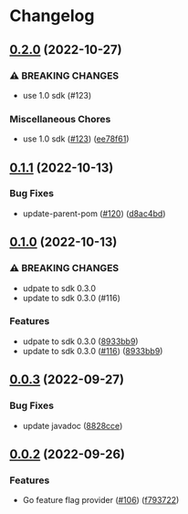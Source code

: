 # Changelog

## [0.2.0](https://github.com/open-feature/java-sdk-contrib/compare/dev.openfeature.contrib.providers.go-feature-flag-v0.1.1...dev.openfeature.contrib.providers.go-feature-flag-v0.2.0) (2022-10-27)


### ⚠ BREAKING CHANGES

* use 1.0 sdk (#123)

### Miscellaneous Chores

* use 1.0 sdk ([#123](https://github.com/open-feature/java-sdk-contrib/issues/123)) ([ee78f61](https://github.com/open-feature/java-sdk-contrib/commit/ee78f610f669eff6f90ffc958e1be88ed203350f))

## [0.1.1](https://github.com/open-feature/java-sdk-contrib/compare/dev.openfeature.contrib.providers.go-feature-flag-v0.1.0...dev.openfeature.contrib.providers.go-feature-flag-v0.1.1) (2022-10-13)


### Bug Fixes

* update-parent-pom ([#120](https://github.com/open-feature/java-sdk-contrib/issues/120)) ([d8ac4bd](https://github.com/open-feature/java-sdk-contrib/commit/d8ac4bdba6b5d9efb98ea641d50337f0e3ba3139))

## [0.1.0](https://github.com/open-feature/java-sdk-contrib/compare/dev.openfeature.contrib.providers.go-feature-flag-v0.0.3...dev.openfeature.contrib.providers.go-feature-flag-v0.1.0) (2022-10-13)


### ⚠ BREAKING CHANGES

* udpate to sdk 0.3.0
* update to sdk 0.3.0 (#116)

### Features

* udpate to sdk 0.3.0 ([8933bb9](https://github.com/open-feature/java-sdk-contrib/commit/8933bb9b4521e44572b67e6784fd7ce6c541d7b8))
* update to sdk 0.3.0 ([#116](https://github.com/open-feature/java-sdk-contrib/issues/116)) ([8933bb9](https://github.com/open-feature/java-sdk-contrib/commit/8933bb9b4521e44572b67e6784fd7ce6c541d7b8))

## [0.0.3](https://github.com/open-feature/java-sdk-contrib/compare/dev.openfeature.contrib.providers.go-feature-flag-v0.0.2...dev.openfeature.contrib.providers.go-feature-flag-v0.0.3) (2022-09-27)


### Bug Fixes

* update javadoc ([8828cce](https://github.com/open-feature/java-sdk-contrib/commit/8828cceadf3571b25155dbd8d0d88589244ade2a))

## [0.0.2](https://github.com/open-feature/java-sdk-contrib/compare/dev.openfeature.contrib.providers.go-feature-flag-v0.0.1...dev.openfeature.contrib.providers.go-feature-flag-v0.0.2) (2022-09-26)


### Features

* Go feature flag provider ([#106](https://github.com/open-feature/java-sdk-contrib/issues/106)) ([f793722](https://github.com/open-feature/java-sdk-contrib/commit/f7937223d21ee97ebab2f42e79cb264d2b77ed4a))
